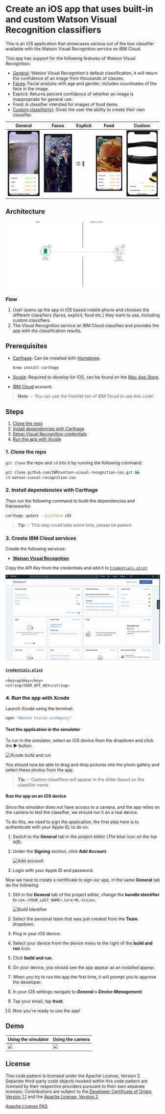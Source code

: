 # Create an iOS app that uses built-in and custom Watson Visual Recognition classifiers

This is an iOS application that showcases various out of the box classifier available with the Watson Visual Recognition service on IBM Cloud.

This app has support for the following features of Watson Visual Recognition:

* [General](https://cloud.ibm.com/apidocs/visual-recognition#classify-an-image): Watson Visual Recognition's default classification, it will return the confidence of an image from thousands of classes.
* [Faces](https://cloud.ibm.com/apidocs/visual-recognition#detect-faces-in-an-image): Facial analysis with age and gender, includes coordinates of the face in the image.
* Explicit: Returns percent confidence of whether an image is inappropriate for general use.
* Food: A classifier intended for images of food items.
* [Custom classifier(s)](https://cloud.ibm.com/apidocs/visual-recognition#create-a-classifier): Gives the user the ability to create their own classifier.

| General | Faces | Explicit | Food | Custom |
| - | - | - | - | - |
| ![](docs/images/general.png) | ![](docs/images/faces.png) | :upside_down_face: :no_entry_sign: | ![](docs/images/food.png) | ![](docs/images/custom.png) |

## Architecture

![Architecture](docs/images/architecture.png)

### Flow

1. User opens up the app in iOS based mobile phone and chooses the different classifiers (faces, explicit, food etc.) they want to use, including custom classifiers.
2. The Visual Recognition service on IBM Cloud classifies and provides the app with the classification results.

## Prerequisites

* [Carthage](https://github.com/Carthage/Carthage): Can be installed with [Homebrew](http://brew.sh/).

  ```bash
  brew install carthage
  ```

* [Xcode](https://developer.apple.com/xcode/): Required to develop for iOS, can be found on the [Mac App Store](https://itunes.apple.com/us/app/xcode/id497799835?mt=12).

* [IBM Cloud](https://cloud.ibm.com) account.

> **Note**: :bulb: You can use the free/lite tier of IBM Cloud to use this code!

## Steps

1. [Clone the repo](#1-clone-the-repo)
2. [Install dependencies with Carthage](#2-install-dependencies-with-carthage)
3. [Setup Visual Recognition credentials](#3-setup-visual-recognition-credentials)
4. [Run the app with Xcode](#4-run-the-app-with-xcode)

### 1. Clone the repo

`git clone` the repo and `cd` into it by running the following command:

```bash
git clone github.com/IBM/watson-visual-recognition-ios.git &&
cd watson-visual-recognition-ios
```

### 2. Install dependencies with Carthage

Then run the following command to build the dependencies and frameworks:

```bash
carthage update --platform iOS
```

> **Tip**: :bulb: This step could take some time, please be patient.

### 3. Create IBM Cloud services

Create the following services:

  * [**Watson Visual Recognition**](https://cloud.ibm.com/catalog/services/visual-recognition)

Copy the *API Key* from the credentials and add it to [`Credentials.plist`](https://github.com/IBM/watson-visual-recognition-ios/blob/master/Watson%20Vision/Credentials.plist)

![Credentials](docs/images/vizrec-creds.gif)

#### [`Credentials.plist`](https://github.com/IBM/watson-visual-recognition-ios/blob/master/Watson%20Vision/Credentials.plist)

```plist
<key>apiKey</key>
<string>YOUR_API_KEY</string>
```

### 4. Run the app with Xcode

Launch Xcode using the terminal:

```bash
open "Watson Vision.xcodeproj"
```

#### Test the application in the simulator

To run in the simulator, select an iOS device from the dropdown and click the **►** button.

![Xcode build and run](https://d2mxuefqeaa7sj.cloudfront.net/s_50BD1551C2CA022B9CF9D8DF0A28275DB7ACF3DBDD5764C0CB12B3AF3B1E0766_1541996500409_Screen+Shot+2018-11-11+at+10.25.24+PM2.png)

You should now be able to drag and drop pictures into the photo gallery and select these photos from the app.

> **Tip**: :bulb: Custom classifiers will appear in the slider based on the classifier name.

#### Run the app on an iOS device

Since the simulator does not have access to a camera, and the app relies on the camera to test the classifier, we should run it on a real device.

To do this, we need to sign the application, the first step here is to authenticate with your Apple ID, to do so:

1. Switch to the **General** tab in the project editor (*The blue icon on the top left*).
1. Under the **Signing** section, click **Add Account**.

   ![Add account](https://bourdakos1.github.io/deprecated-cloud-annotations/assets/add_account.png)

1. Login with your Apple ID and password.

Now we have to create a certificate to sign our app, in the same **General** tab do the following:

1. Still in the **General** tab of the project editor, change the **bundle identifier** to `com.<YOUR_LAST_NAME>.Core-ML-Vision`.

   ![Build Identifier](https://bourdakos1.github.io/deprecated-cloud-annotations/assets/change_identifier.png)

1. Select the personal team that was just created from the **Team** dropdown.
1. Plug in your iOS device.
1. Select your device from the device menu to the right of the **build and run** icon.
1. Click **build and run**.
1. On your device, you should see the app appear as an installed appear.
1. When you try to run the app the first time, it will prompt you to approve the developer.
1. In your iOS settings navigate to ***General > Device Management***.
1. Tap your email, tap **trust**.
1. Now you're ready to use the app!

## Demo

| Using the simulator | Using the camera |
| - | - |
| ![](docs/video/sim-demo.gif) | ![](docs/video/app-demo.gif) |

## License

This code pattern is licensed under the Apache License, Version 2. Separate third-party code objects invoked within this code pattern are licensed by their respective providers pursuant to their own separate licenses. Contributions are subject to the [Developer Certificate of Origin, Version 1.1](https://developercertificate.org/) and the [Apache License, Version 2](https://www.apache.org/licenses/LICENSE-2.0.txt).

[Apache License FAQ](https://www.apache.org/foundation/license-faq.html#WhatDoesItMEAN)
